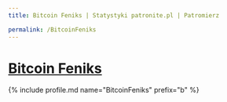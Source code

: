 ```yaml
---
title: Bitcoin Feniks | Statystyki patronite.pl | Patromierz

permalink: /BitcoinFeniks
---
```


# [Bitcoin Feniks](https://patronite.pl/BitcoinFeniks)

{% include profile.md name="BitcoinFeniks" prefix="b" %}
